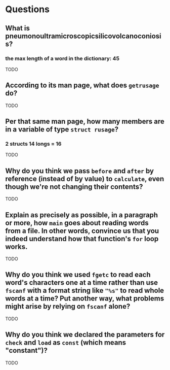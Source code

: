 # Questions

## What is pneumonoultramicroscopicsilicovolcanoconiosis?
### the max length of a word in the dictionary: 45
TODO

## According to its man page, what does `getrusage` do?

TODO

## Per that same man page, how many members are in a variable of type `struct rusage`?
### 2 structs 14 longs = 16
TODO

## Why do you think we pass `before` and `after` by reference (instead of by value) to `calculate`, even though we're not changing their contents?

TODO

## Explain as precisely as possible, in a paragraph or more, how `main` goes about reading words from a file. In other words, convince us that you indeed understand how that function's `for` loop works.

TODO

## Why do you think we used `fgetc` to read each word's characters one at a time rather than use `fscanf` with a format string like `"%s"` to read whole words at a time? Put another way, what problems might arise by relying on `fscanf` alone?

TODO

## Why do you think we declared the parameters for `check` and `load` as `const` (which means "constant")?

TODO
